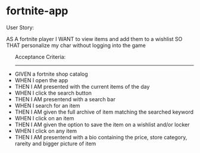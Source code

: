 # fortnite-app

User Story:

AS A fortnite player
I WANT to view items and add them to a wishlist 
SO THAT personalize my char without logging into the game





<ul>Acceptance Criteria:
<hr>
<li>GIVEN a fortnite shop catalog</li>
<li>WHEN I open the app</li>
<li>THEN I AM presented with the current items of the day</li>
<li>WHEN I click the search button</li>
<li>THEN I AM presentend with a search bar</li>
<li>WHEN I search for an item</li> 
<li>THEN I AM given the full archive of item matching the searched keyword</li>
<li>WHEN I click on an item </li>
<li>THEN I AM given the option to save the item on a wishlist and/or locker</li>
<li>WHEN I click on any item </li>
<li>THEN I AM presentend with a bio containing the price, store category, rareity and bigger picture of item
</ul>
